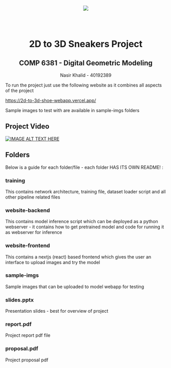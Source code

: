 <br />
<div align="center">
  <a href="/">
    <img src="./sample-imgs/main.gif">
  </a>

  <br></br>
  <h1 align="center">2D to 3D Sneakers Project</h1>
  <h2 align="center">COMP 6381 - Digital Geometric Modeling</h2>

  <p align="center">
    Nasir Khalid - 40192389
  </p>
</div>

To run the project just use the following website as it combines all aspects of the project

https://2d-to-3d-shoe-webapp.vercel.app/

Sample images to test with are available in sample-imgs folders

## Project Video

[![IMAGE ALT TEXT HERE](https://img.youtube.com/vi/Tp8s7VRRld8/0.jpg)](https://www.youtube.com/watch?v=Tp8s7VRRld8)

## Folders

Below is a guide for each folder/file - each folder HAS ITS OWN README! :

### training

This contains network architecture, training file, dataset loader script and all other pipeline related files

### website-backend

This contains model inference script which can be deployed as a python webserver - it contains how to get pretrained model and code for running it as webserver for inference

### website-frontend

This contains a nextjs (react) based frontend which gives the user an interface to upload images and try the model

### sample-imgs

Sample images that can be uploaded to model webapp for testing

### slides.pptx

Presentation slides - best for overview of project

### report.pdf

Project report pdf file

### proposal.pdf

Project proposal pdf